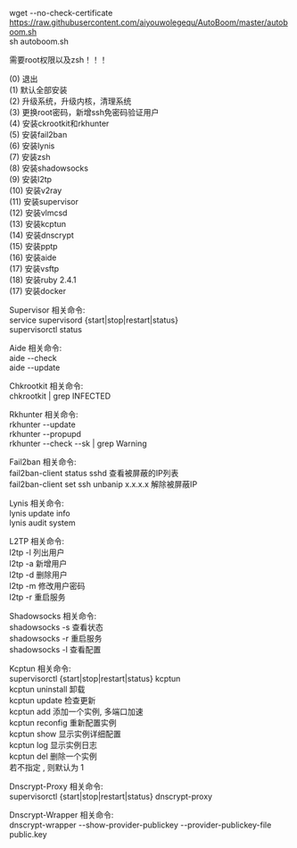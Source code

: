 wget --no-check-certificate https://raw.githubusercontent.com/aiyouwolegequ/AutoBoom/master/autoboom.sh      
sh autoboom.sh           

需要root权限以及zsh！！！             

(0) 退出        
(1) 默认全部安装        
(2) 升级系统，升级内核，清理系统        
(3) 更换root密码，新增ssh免密码验证用户        
(4) 安装ckrootkit和rkhunter        
(5) 安装fail2ban        
(6) 安装lynis        
(7) 安装zsh        
(8) 安装shadowsocks        
(9) 安装l2tp        
(10) 安装v2ray        
(11) 安装supervisor        
(12) 安装vlmcsd        
(13) 安装kcptun        
(14) 安装dnscrypt        
(15) 安装pptp        
(16) 安装aide        
(17) 安装vsftp       
(18) 安装ruby 2.4.1               
(17) 安装docker                 

Supervisor 相关命令:        
service supervisord {start|stop|restart|status}        
supervisorctl status        

Aide 相关命令:        
aide --check        
aide --update        

Chkrootkit 相关命令:        
chkrootkit | grep INFECTED        

Rkhunter 相关命令:        
rkhunter --update        
rkhunter --propupd        
rkhunter --check --sk | grep Warning        

Fail2ban 相关命令:        
fail2ban-client status sshd 查看被屏蔽的IP列表        
fail2ban-client set ssh unbanip x.x.x.x 解除被屏蔽IP             

Lynis 相关命令:        
lynis update info        
lynis audit system        

L2TP 相关命令:        
l2tp -l 列出用户        
l2tp -a 新增用户        
l2tp -d 删除用户        
l2tp -m 修改用户密码      
l2tp -r 重启服务             

Shadowsocks 相关命令:          
shadowsocks -s 查看状态        
shadowsocks -r 重启服务        
shadowsocks -l 查看配置        

Kcptun 相关命令:        
supervisorctl {start|stop|restart|status} kcptun        
kcptun uninstall 卸载        
kcptun update 检查更新        
kcptun add 添加一个实例, 多端口加速        
kcptun reconfig 重新配置实例        
kcptun show 显示实例详细配置        
kcptun log 显示实例日志        
kcptun del 删除一个实例        
若不指定 , 则默认为 1        

Dnscrypt-Proxy 相关命令:        
supervisorctl {start|stop|restart|status} dnscrypt-proxy        

Dnscrypt-Wrapper 相关命令:        
dnscrypt-wrapper --show-provider-publickey --provider-publickey-file public.key        
